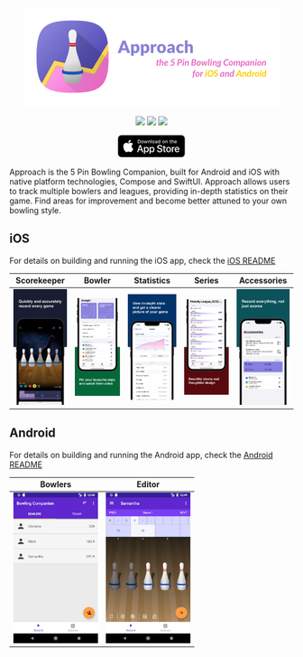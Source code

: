 <p align="center">
<img src="./media/header.png" alt="Approach, the 5 Pin Bowling Companion" width="456px" />
</p>

<p align="center">
<a href="https://github.com/autoreleasefool/approach/actions/workflows/ios.yml"><img src="https://github.com/autoreleasefool/approach/actions/workflows/ios.yml/badge.svg"></a>
<a href="https://github.com/autoreleasefool/approach/releases"><img src="https://img.shields.io/github/v/release/autoreleasefool/approach"></a>
<a rel="me" href="https://indieapps.space/@approach"><img src="https://img.shields.io/badge/mastodon-%40approach%40indieapps.space-8881D7?logo=mastodon"></a>
</p>

<p align="center">
<a href="https://apps.apple.com/ca/app/approach-for-5-pin-bowling/id6453685981"><img src="./media/appstore.svg" alt="Download on the App Store" height="40px" /></a>
</p>

Approach is the 5 Pin Bowling Companion, built for Android and iOS with native platform technologies, Compose and SwiftUI. Approach allows users to track multiple bowlers and leagues, providing in-depth statistics on their game. Find areas for improvement and become better attuned to your own bowling style.

## iOS

For details on building and running the iOS app, check the [iOS README](./ios/README.md)

| Scorekeeper                                                                                                                                                                                                                | Bowler                                                                                                                                                                                                                                                                                                                                                                                          | Statistics                                                                                                                                                                                                                                                                                         | Series                                                                                                                                                                                                                                                                                       | Accessories                                                                                                                                                                                                                                                                              |
| -------------------------------------------------------------------------------------------------------------------------------------------------------------------------------------------------------------------------- | ----------------------------------------------------------------------------------------------------------------------------------------------------------------------------------------------------------------------------------------------------------------------------------------------------------------------------------------------------------------------------------------------- | -------------------------------------------------------------------------------------------------------------------------------------------------------------------------------------------------------------------------------------------------------------------------------------------------- | -------------------------------------------------------------------------------------------------------------------------------------------------------------------------------------------------------------------------------------------------------------------------------------------- | ---------------------------------------------------------------------------------------------------------------------------------------------------------------------------------------------------------------------------------------------------------------------------------------- |
| <img alt="Text appearing above an iPhone screenshot. Text reads 'Quickly and accurately record every game'. Screenshot depicts 5 bowling pins and a scorecard." src="./media/ios_6.5_01_Scorekeeper.png" width="100px"  /> | <img alt="Text appearing below an iPhone screenshot. Text reads 'Pin your favourite stats and watch them climb'. Screenshot depicts 2 widgets and a list of leagues and gear. First widget title is 'Average' and an upwards trending line graph. Second widget title is 'Average pins left on deck' and an upwards trending graph line." src="./media/ios_6.5_02_Bowler.png" width="100px"  /> | <img alt="Text appearing above an iPhone screenshot. Text reads 'View in-depth stats and get a clearer picture of your game'. Screenshot depicts a chart titled 'Total pinfall' trending upwards, and a list of other statistics below." src="./media/ios_6.5_03_Statistics.png" width="100px"  /> | <img alt="Text appearing below an iPhone screenshot. Text reads 'Beautiful charts and thoughtful design'. Screenshot depicts a list of dates, with associated charts and numbers representing scores for games bowled on those dates." src="./media/ios_6.5_04_Series.png" width="100px"  /> | <img alt="Text appearing above an iPhone screenshot. Text reads 'Record everything, not just scores'. Screenshot depicts a screen titled 'Accessories', a list of bowling alleys with addresses, and a list of bowling gear." src="./media/ios_6.5_05_Accessories.png" width="100px"  /> |

## Android

For details on building and running the Android app, check the [Android README](./android/README.md)

| Bowlers                                                                                                                                                                                                                           | Editor                                                                                                                                                                                                                                                                                                   |
| --------------------------------------------------------------------------------------------------------------------------------------------------------------------------------------------------------------------------------- | -------------------------------------------------------------------------------------------------------------------------------------------------------------------------------------------------------------------------------------------------------------------------------------------------------- |
| <img alt="Screenshot of the Approach Android app. A list of bowlers. Three bowlers, with their names and averages are listed: Christina, 209; Mark, 183.9; Samantha, 291.9" src="./media/android_v3_bowlers.png" width="150px" /> | <img alt="Screenshot of the Approach Android app. Editor for a game. A scoreboard with the current score is at the top of the screen, reading 75 after 4 frames. 5 pins appear in a row, 2 dimmed. There are controls at the bottom of the screen" src="./media/android_v3_editing.png" width="150px" /> |
